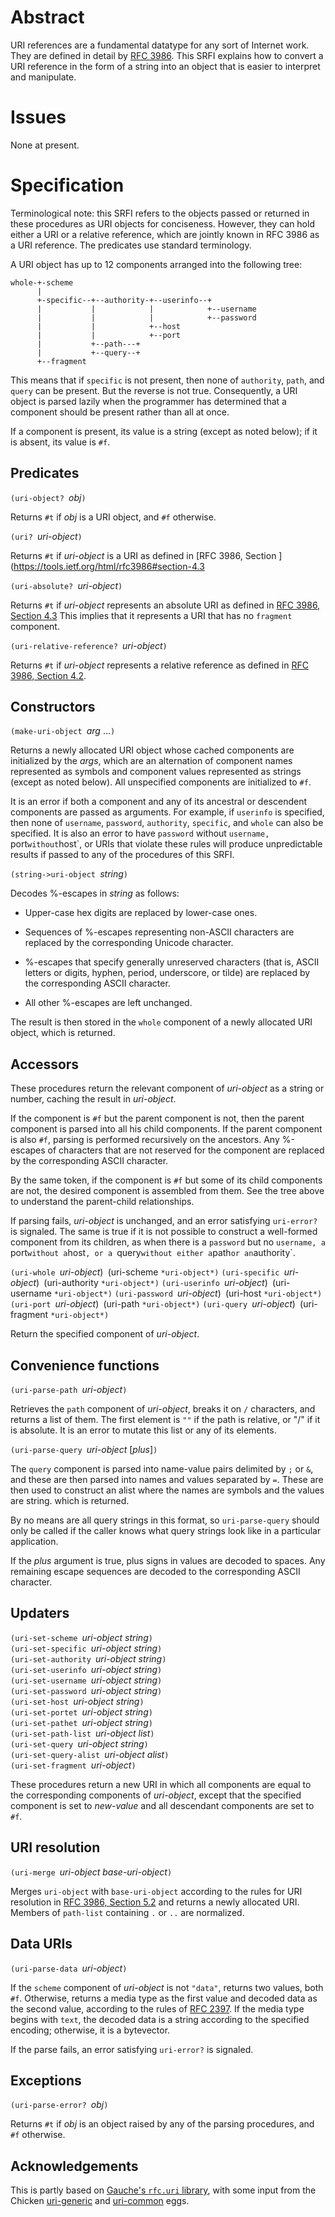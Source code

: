 # Abstract

URI references are a fundamental datatype for any sort of Internet work.
They are defined in detail by [RFC 3986](https://tools.ietf.org/html/rfc3986).
This SRFI explains how to convert a URI reference in the form of a string
into an object that is easier to interpret and manipulate.

# Issues

None at present.

# Specification

Terminological note: this SRFI refers to the objects passed or
returned in these procedures as URI objects for conciseness.
However, they can hold either a URI or a relative reference,
which are jointly known in RFC 3986 as a URI reference.
The predicates use standard terminology.

A URI object has up to 12 components arranged into the following tree:

```
whole-+-scheme
      |
      +-specific--+--authority-+--userinfo--+
      |           |            |            +--username
      |           |            |            +--password
      |           |            +--host
      |           |            +--port
      |           +--path---+
      |           +--query--+
      +--fragment
```
This means that if `specific` is not present, then none of
`authority`, `path`, and `query` can be present.
But the reverse is not true.  Consequently, a URI object is
parsed lazily when the programmer has determined that
a component should be present rather than all at once.

If a component is present, its value is a string
(except as noted below);
if it is absent, its value is `#f`.

## Predicates

`(uri-object? `*obj*`)`

Returns `#t` if *obj* is a URI object, and `#f` otherwise.

`(uri? `*uri-object*`)`

Returns `#t` if *uri-object* is a URI
as defined in [RFC 3986, Section ](https://tools.ietf.org/html/rfc3986#section-4.3

`(uri-absolute? `*uri-object*`)`

Returns `#t` if *uri-object* represents an absolute URI
as defined in [RFC 3986, Section 4.3](https://tools.ietf.org/html/rfc3986#section-4.3)
This implies that it represents a URI that has no `fragment` component.

`(uri-relative-reference? `*uri-object*`)`

Returns `#t` if *uri-object* represents a relative reference
as defined in [RFC 3986, Section 4.2](https://tools.ietf.org/html/rfc3986#section-4.2).

## Constructors

`(make-uri-object `*arg* ...`)`

Returns a newly allocated URI object whose cached components are
initialized by the *args*, which are an alternation of
component names represented as symbols and component
values represented as strings (except as noted below).
All unspecified components are initialized to `#f`.

It is an error if both a component and any of its ancestral
or descendent components are passed as arguments.
For example, if `userinfo` is specified, then none of
`username`, `password`, `authority`, `specific`, and `whole` can also be specified.
It is also an error to have `password` without `username, `port` without `host`,
or 
URIs that violate these rules will produce unpredictable results
if passed to any of the procedures of this SRFI.

`(string->uri-object `*string*`)`

Decodes %-escapes in *string* as follows:

 * Upper-case hex digits are replaced by lower-case ones.
 
 * Sequences of %-escapes representing
   non-ASCII characters are replaced by the corresponding
   Unicode character.
   
 * %-escapes that specify generally unreserved characters
   (that is, ASCII letters or digits, hyphen, period,
   underscore, or tilde) are replaced by the
   corresponding ASCII character.
   
 * All other %-escapes are left unchanged.

The result is then stored in the `whole` component
of a newly allocated URI object, which is returned.

## Accessors
 
 These procedures return the relevant component
 of *uri-object* as a string or number,
 caching the result in *uri-object*.
 
 If the component is `#f` but the parent component
 is not, then the parent component is parsed into all
 his child components.  If the parent component is also
 `#f`, parsing is performed recursively on the ancestors.
 Any %-escapes of characters that are not reserved
 for the component are replaced by the corresponding ASCII
 character.
 
 By the same token, if the
 component is `#f` but some of its child components
 are not, the desired component is assembled from them.
 See the tree above to understand the parent-child
 relationships. 

 If parsing fails, *uri-object* is unchanged,
 and an error satisfying `uri-error?` is signaled.
 The same is true if it is not possible to construct
 a well-formed component from its children, as when
 there is a `password` but no `username, a `port`
 without a `host`, or a `query` without either a `path`
 or an `authority`.

`(uri-whole `*uri-object*)`
`(uri-scheme `*uri-object*)`
`(uri-specific `*uri-object*)`
`(uri-authority `*uri-object*)`
`(uri-userinfo `*uri-object*)`
`(uri-username `*uri-object*)`
`(uri-password `*uri-object*)`
`(uri-host `*uri-object*)`
`(uri-port `*uri-object*)`
`(uri-path `*uri-object*)`
`(uri-query `*uri-object*)`
`(uri-fragment `*uri-object*)`

Return the specified component of *uri-object*.

## Convenience functions

`(uri-parse-path `*uri-object*`)`

Retrieves the `path` component of *uri-object*,
breaks it on `/` characters, and returns a list of them.
The first element is `""` if the path is relative,
or "/" if it is absolute.
It is an error to mutate this list or any of its elements.
  
`(uri-parse-query `*uri-object* [*plus*]`)`

The `query` component is parsed into name-value
pairs delimited by `;` or `&`, and these are
then parsed into names and values separated by `=`.
These are then used to construct an alist
where the names are symbols and the values are string.
which is returned.

By no means are all query strings in this format,
so `uri-parse-query` should only be called
if the caller knows what query strings look like
in a particular application.

If the *plus* argument is true, plus signs
in values are decoded to spaces.
Any remaining escape sequences are decoded
to the corresponding ASCII character.

## Updaters

`(uri-set-scheme `*uri-object string*`)`  
`(uri-set-specific `*uri-object string*`)`  
`(uri-set-authority `*uri-object string*`)`  
`(uri-set-userinfo `*uri-object string*`)`  
`(uri-set-username `*uri-object string*`)`  
`(uri-set-password `*uri-object string*`)`  
`(uri-set-host `*uri-object string*`)`  
`(uri-set-portet `*uri-object string*`)`  
`(uri-set-pathet `*uri-object string*`)`  
`(uri-set-path-list `*uri-object list*`)`  
`(uri-set-query `*uri-object string*`)`  
`(uri-set-query-alist `*uri-object alist*`)`  
`(uri-set-fragment `*uri-object*`)`


These procedures return a new URI in which all components
are equal to the corresponding components of *uri-object*,
except that the specified component is set to *new-value*
and all descendant components are set to `#f`.

## URI resolution

`(uri-merge `*uri-object base-uri-object*`)`

Merges `uri-object` with `base-uri-object`
according to the rules for URI resolution
in [RFC 3986, Section 5.2](https://tools.ietf.org/html/rfc3986#section-5.2)
and returns a newly allocated URI.
Members of `path-list` containing `.` or `..`
are normalized.

## Data URIs

`(uri-parse-data `*uri-object*`)`

If the `scheme` component of *uri-object*
is not `"data"`, returns two values, both `#f`.
Otherwise, returns a media type as the first value
and decoded data as the second value, according
to the rules of [RFC 2397](https://tools.ietf.org/html/rfc2397).
If the media type begins with `text`, the decoded data
is a string according to the specified encoding;
otherwise, it is a bytevector.

If the parse fails, an error satisfying `uri-error?` is signaled.

## Exceptions

`(uri-parse-error? `*obj*`)`

Returns `#t` if *obj* is an object raised by any of the
parsing procedures, and `#f` otherwise.

## Acknowledgements

This is partly based on
[Gauche's `rfc.uri` library](http://practical-scheme.net/gauche/man/gauche-refe/URI-parsing-and-construction.html#URI-parsing-and-construction),
with some input from the Chicken [uri-generic](http://wiki.call-cc.org/eggref/5/uri-generic) and
[uri-common](http://wiki.call-cc.org/eggref/5/uri-common) eggs.
